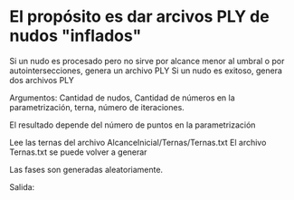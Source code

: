 # El propósito es dar arcivos PLY de nudos "inflados"

Si un nudo es procesado pero no sirve por alcance menor al umbral o por autointersecciones, genera un archivo PLY
Si un nudo es exitoso, genera dos archivos PLY


Argumentos: Cantidad de nudos, Cantidad de números en la parametrización, terna, número de iteraciones.

El resultado depende del número de puntos en la parametrización

Lee las ternas del archivo AlcanceInicial/Ternas/Ternas.txt
El archivo Ternas.txt se puede volver a generar

Las fases son generadas aleatoriamente.


Salida:

